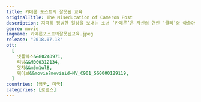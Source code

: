 ```yaml
---
title: 카메론 포스트의 잘못된 교육
originalTitle: The Miseducation of Cameron Post
description: 지극히 평범한 일상을 보내는 소녀 ‘카메론’은 자신의 연인 ‘콜리’와 아슬아슬한 관계를 이어가다 보수적인 가족들에 의해 작은 교회가 운영하는 ‘동성애 치료 센터’에 강제 입소하게 된다. 자신의 성 정체성을 부정하고 교육하는 학교에서 ‘카메론’은 진짜 자신의 모습을 찾아 나서는데…
genre: movie
imgname: 카메론포스트의잘못된교육.jpeg
release: "2018.07.18"
ott:
  [
    넷플릭스&&80240971,
    티빙&&M000312134,
    왓챠&&m5m1wlB,
    웨이브&&movie?movieid=MV_C901_SG0000129119,
  ]
countries: [영국, 미국]
categories: [로맨스]
---
```


